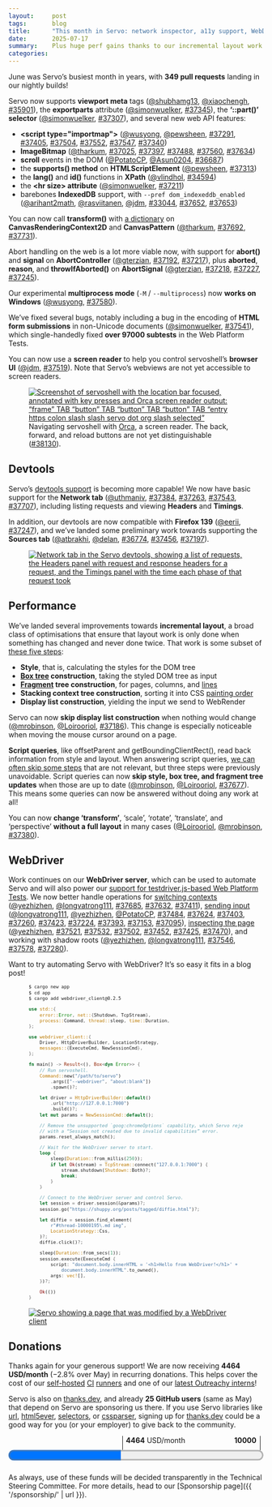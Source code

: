 ```yaml
---
layout:     post
tags:       blog
title:      "This month in Servo: network inspector, a11y support, WebDriver, and more!"
date:       2025-07-17
summary:    Plus huge perf gains thanks to our incremental layout work.
categories:
---
```


June was Servo’s busiest month in years, with **349 pull requests** landing in our nightly builds!

<canvas id="_stats"></canvas>

Servo now supports **viewport meta** tags ([@shubhamg13](https://github.com/shubhamg13), [@xiaochengh](https://github.com/xiaochengh), [#35901](https://github.com/servo/servo/pull/35901)), the **exportparts** attribute ([@simonwuelker](https://github.com/simonwuelker), [#37345](https://github.com/servo/servo/pull/37345)), the **‘::part()’ selector** ([@simonwuelker](https://github.com/simonwuelker), [#37307](https://github.com/servo/servo/pull/37307)), and several new web API features:

- **&lt;script type="importmap">** ([@wusyong](https://github.com/wusyong), [@pewsheen](https://github.com/pewsheen), [#37291](https://github.com/servo/servo/pull/37291), [#37405](https://github.com/servo/servo/pull/37405), [#37504](https://github.com/servo/servo/pull/37504), [#37552](https://github.com/servo/servo/pull/37552), [#37547](https://github.com/servo/servo/pull/37547), [#37340](https://github.com/servo/servo/pull/37340))
- **ImageBitmap** ([@tharkum](https://github.com/tharkum), [#37025](https://github.com/servo/servo/pull/37025), [#37397](https://github.com/servo/servo/pull/37397), [#37488](https://github.com/servo/servo/pull/37488), [#37560](https://github.com/servo/servo/pull/37560), [#37634](https://github.com/servo/servo/pull/37634))
- **scroll** events in the DOM ([@PotatoCP](https://github.com/PotatoCP), [@Asun0204](https://github.com/Asun0204), [#36687](https://github.com/servo/servo/pull/36687))
- the **supports() method** on **HTMLScriptElement** ([@pewsheen](https://github.com/pewsheen), [#37313](https://github.com/servo/servo/pull/37313))
- the **lang()** and **id()** functions in **XPath** ([@vlindhol](https://github.com/vlindhol), [#34594](https://github.com/servo/servo/pull/34594))
- the **&lt;hr size> attribute** ([@simonwuelker](https://github.com/simonwuelker), [#37211](https://github.com/servo/servo/pull/37211))
- barebones **IndexedDB** support, with `--pref dom_indexeddb_enabled` ([@arihant2math](https://github.com/arihant2math), [@rasviitanen](https://github.com/rasviitanen), [@jdm](https://github.com/jdm), [#33044](https://github.com/servo/servo/pull/33044), [#37652](https://github.com/servo/servo/pull/37652), [#37653](https://github.com/servo/servo/pull/37653))

You can now call **transform()** with [a dictionary](https://drafts.fxtf.org/geometry/#dommatrixinit-dictionary) on **CanvasRenderingContext2D** and **CanvasPattern** ([@tharkum](https://github.com/tharkum), [#37692](https://github.com/servo/servo/pull/37692), [#37731](https://github.com/servo/servo/pull/37731)).

Abort handling on the web is a lot more viable now, with support for **abort()** and **signal** on **AbortController** ([@gterzian](https://github.com/gterzian), [#37192](https://github.com/servo/servo/pull/37192), [#37217](https://github.com/servo/servo/pull/37217)), plus **aborted**, **reason**, and **throwIfAborted()** on **AbortSignal** ([@gterzian](https://github.com/gterzian), [#37218](https://github.com/servo/servo/pull/37218), [#37227](https://github.com/servo/servo/pull/37227), [#37245](https://github.com/servo/servo/pull/37245)).

Our experimental **multiprocess mode** (`-M` / `--multiprocess`) now **works on Windows** ([@wusyong](https://github.com/wusyong), [#37580](https://github.com/servo/servo/pull/37580)).

We’ve fixed several bugs, notably including a bug in the encoding of **HTML form submissions** in non-Unicode documents ([@simonwuelker](https://github.com/simonwuelker), [#37541](https://github.com/servo/servo/pull/37541)), which single-handedly fixed **over 97000 subtests** in the Web Platform Tests.

You can now use a **screen reader** to help you control servoshell’s **browser UI** ([@jdm](https://github.com/jdm), [#37519](https://github.com/servo/servo/pull/37519)).
Note that Servo’s webviews are not yet accessible to screen readers.

<figure>
  <a href="{{ '/img/blog/2025-07-screen-reader.png' | url }}"><img alt="Screenshot of servoshell with the location bar focused, annotated with key presses and Orca screen reader output: “frame” TAB “button” TAB “button” TAB “button” TAB “entry https colon slash slash servo dot org slash selected”" src="{{ '/img/blog/2025-07-screen-reader.png' | url }}"></a>
  <figcaption>Navigating servoshell with <a href="https://orca.gnome.org">Orca</a>, a screen reader. The back, forward, and reload buttons are not yet distinguishable (<a href="https://github.com/servo/servo/issues/38130">#38130</a>).</figcaption>
</figure>

## Devtools

Servo’s [devtools support](https://book.servo.org/hacking/using-devtools.html) is becoming more capable!
We now have basic support for the **Network tab** ([@uthmaniv](https://github.com/uthmaniv), [#37384](https://github.com/servo/servo/pull/37384), [#37263](https://github.com/servo/servo/pull/37263), [#37543](https://github.com/servo/servo/pull/37543), [#37707](https://github.com/servo/servo/pull/37707)), including listing requests and viewing **Headers** and **Timings**.

In addition, our devtools are now compatible with **Firefox 139** ([@eerii](https://github.com/eerii), [#37247](https://github.com/servo/servo/pull/37247)), and we’ve landed some preliminary work towards supporting the **Sources tab** ([@atbrakhi](https://github.com/atbrakhi), [@delan](https://github.com/delan), [#36774](https://github.com/servo/servo/pull/36774), [#37456](https://github.com/servo/servo/pull/37456), [#37197](https://github.com/servo/servo/pull/37197)).

<figure><a href="{{ '/img/blog/2025-07-devtools1-combined.png' | url }}"><img alt="Network tab in the Servo devtools, showing a list of requests, the Headers panel with request and response headers for a request, and the Timings panel with the time each phase of that request took" src="{{ '/img/blog/2025-07-devtools1-combined.png' | url }}"></a></figure>

## Performance

We’ve landed several improvements towards **incremental layout**, a broad class of optimisations that ensure that layout work is only done when something has changed and never done twice.
That work is some subset of [these five steps](https://github.com/servo/servo/wiki/Servo-Layout-Engines-Report#layout-2020):

- **Style**, that is, calculating the styles for the DOM tree
- **[Box tree](https://drafts.csswg.org/css-display/#box-tree) construction**, taking the styled DOM tree as input
- **[Fragment](https://www.w3.org/TR/css-break-4/#fragment) tree construction**, for pages, columns, and [lines](https://www.w3.org/TR/css-text-3/#line-breaking)
- **Stacking context tree construction**, sorting it into CSS [painting order](https://www.w3.org/TR/CSS22/zindex.html#painting-order)
- **Display list construction**, yielding the input we send to WebRender

Servo can now **skip display list construction** when nothing would change ([@mrobinson](https://github.com/mrobinson), [@Loirooriol](https://github.com/Loirooriol), [#37186](https://github.com/servo/servo/pull/37186)).
This change is especially noticeable when moving the mouse cursor around on a page.

**Script queries**, like offsetParent and getBoundingClientRect(), read back information from style and layout.
When answering script queries, [we can often skip some steps](https://github.com/servo/servo/blob/78cd77069797437797158bb860117efa699e9215/components/layout/layout_impl.rs#L1409-L1435) that are not relevant, but three steps were previously unavoidable.
Script queries can now **skip style, box tree, and fragment tree updates** when those are up to date ([@mrobinson](https://github.com/mrobinson), [@Loirooriol](https://github.com/Loirooriol), [#37677](https://github.com/servo/servo/pull/37677)).
This means some queries can now be answered without doing any work at all!

You can now **change ‘transform’**, ‘scale’, ‘rotate’, ‘translate’, and ‘perspective’ **without a full layout** in many cases ([@Loirooriol](https://github.com/Loirooriol), [@mrobinson](https://github.com/mrobinson), [#37380](https://github.com/servo/servo/pull/37380)).

## WebDriver

Work continues on our **WebDriver server**, which can be used to automate Servo and will also power our [support for testdriver.js-based Web Platform Tests](https://book.servo.org/architecture/servodriver.html).
We now better handle operations for [switching contexts](https://w3c.github.io/webdriver/#contexts) ([@yezhizhen](https://github.com/yezhizhen), [@longvatrong111](https://github.com/longvatrong111), [#37685](https://github.com/servo/servo/pull/37685), [#37632](https://github.com/servo/servo/pull/37632), [#37411](https://github.com/servo/servo/pull/37411)), [sending input](https://w3c.github.io/webdriver/#actions) ([@longvatrong111](https://github.com/longvatrong111), [@yezhizhen](https://github.com/yezhizhen), [@PotatoCP](https://github.com/PotatoCP), [#37484](https://github.com/servo/servo/pull/37484), [#37624](https://github.com/servo/servo/pull/37624), [#37403](https://github.com/servo/servo/pull/37403), [#37260](https://github.com/servo/servo/pull/37260), [#37423](https://github.com/servo/servo/pull/37423), [#37224](https://github.com/servo/servo/pull/37224), [#37393](https://github.com/servo/servo/pull/37393), [#37153](https://github.com/servo/servo/pull/37153), [#37095](https://github.com/servo/servo/pull/37095)), [inspecting the page](https://w3c.github.io/webdriver/#element-retrieval) ([@yezhizhen](https://github.com/yezhizhen), [#37521](https://github.com/servo/servo/pull/37521), [#37532](https://github.com/servo/servo/pull/37532), [#37502](https://github.com/servo/servo/pull/37502), [#37452](https://github.com/servo/servo/pull/37452), [#37425](https://github.com/servo/servo/pull/37425), [#37470](https://github.com/servo/servo/pull/37470)), and working with shadow roots ([@yezhizhen](https://github.com/yezhizhen), [@longvatrong111](https://github.com/longvatrong111), [#37546](https://github.com/servo/servo/pull/37546), [#37578](https://github.com/servo/servo/pull/37578), [#37280](https://github.com/servo/servo/pull/37280)).

Want to try automating Servo with WebDriver?
It’s so easy it fits in a blog post!

<figure markdown=1 style="font-size: 75%;">

```sh
$ cargo new app
$ cd app
$ cargo add webdriver_client@0.2.5
```

```rust
use std::{
    error::Error, net::{Shutdown, TcpStream},
    process::Command, thread::sleep, time::Duration,
};

use webdriver_client::{
    Driver, HttpDriverBuilder, LocationStrategy,
    messages::{ExecuteCmd, NewSessionCmd},
};

fn main() -> Result<(), Box<dyn Error>> {
    // Run servoshell.
    Command::new("/path/to/servo")
        .args(["--webdriver", "about:blank"])
        .spawn()?;

    let driver = HttpDriverBuilder::default()
        .url("http://127.0.0.1:7000")
        .build()?;
    let mut params = NewSessionCmd::default();

    // Remove the unsupported `goog:chromeOptions` capability, which Servo rejects
    // with a “Session not created due to invalid capabilities” error.
    params.reset_always_match();

    // Wait for the WebDriver server to start.
    loop {
        sleep(Duration::from_millis(250));
        if let Ok(stream) = TcpStream::connect("127.0.0.1:7000") {
            stream.shutdown(Shutdown::Both)?;
            break;
        }
    }

    // Connect to the WebDriver server and control Servo.
    let session = driver.session(&params)?;
    session.go("https://shuppy.org/posts/tagged/diffie.html")?;

    let diffie = session.find_element(
        r"#thread-10000195\.md img",
        LocationStrategy::Css,
    )?;
    diffie.click()?;

    sleep(Duration::from_secs(1));
    session.execute(ExecuteCmd {
        script: "document.body.innerHTML = '<h1>Hello from WebDriver!</h1>' +
            document.body.innerHTML".to_owned(),
        args: vec![],
    })?;

    Ok(())
}
```
</figure>

<figure>
  <a href="{{ '/img/blog/2025-07-webdriver.png' | url }}"><img alt="Servo showing a page that was modified by a WebDriver client" src="{{ '/img/blog/2025-07-webdriver.png' | url }}"></a>
</figure>

## Donations

Thanks again for your generous support!
We are now receiving **4464 USD/month** (−2.8% over May) in recurring donations.
This helps cover the cost of our [self-hosted](https://ci0.servo.org) [CI](https://ci1.servo.org) [runners](https://ci2.servo.org) and one of our [latest Outreachy interns](https://www.outreachy.org/alums/2025-06/#:~:text=Servo)!

Servo is also on [thanks.dev](https://thanks.dev), and already **25 GitHub users** (same as May) that depend on Servo are sponsoring us there.
If you use Servo libraries like [url](https://crates.io/crates/url/reverse_dependencies), [html5ever](https://crates.io/crates/html5ever/reverse_dependencies), [selectors](https://crates.io/crates/selectors/reverse_dependencies), or [cssparser](https://crates.io/crates/cssparser/reverse_dependencies), signing up for [thanks.dev](https://thanks.dev) could be a good way for you (or your employer) to give back to the community.

<figure class="_fig" style="width: 100%; margin: 1em 0;"><div class="_flex" style="height: calc(1lh + 3em); flex-flow: column nowrap; text-align: left;">
    <div style="position: relative; text-align: right;">
        <div style="position: absolute; margin-left: calc(100% * 4464 / 10000); padding-left: 0.5em;"><strong>4464</strong> USD/month</div>
        <div style="position: absolute; margin-left: calc(100% * 4464 / 10000); height: calc(1lh + 1.5em); border-left: 1px solid;"></div>
        <div style="position: absolute; margin-left: calc(100% - 0.5em); height: calc(1lh + 1.5em); border-left: 1px solid;"></div>
        <div style="padding-right: 1em;"><strong>10000</strong><!-- USD/month --></div>
    </div>
    <progress value="4464" max="10000" style="transform: scale(3); transform-origin: top left; width: calc(100% / 3);"></progress>
</div></figure>

As always, use of these funds will be decided transparently in the Technical Steering Committee.
For more details, head to our [Sponsorship page]({{ '/sponsorship/' | url }}).

<style>
    ._correction {
        max-width: 33em;
        margin: 1em auto;
        border-bottom: 1px solid;
        padding-bottom: 1em;
    }
    ._note {
        margin: 1em 1em;
        border-left: 1px solid;
        padding-left: 1em;
        opacity: 0.75;
    }
</style>

<script src="https://cdn.jsdelivr.net/npm/chart.js"></script>
<script>
  const canvas = document.querySelector("#_stats");
  const labels = ["2022-01", "2022-02", "2022-03", "2022-04", "2022-05", "2022-06", "2022-07", "2022-08", "2022-09", "2022-10", "2022-11", "2022-12", "2023-01", "2023-02", "2023-03", "2023-04", "2023-05", "2023-06", "2023-07", "2023-08", "2023-09", "2023-10", "2023-11", "2023-12", "2024-01", "2024-02", "2024-03", "2024-04", "2024-05", "2024-06", "2024-07", "2024-08", "2024-09", "2024-10", "2024-11", "2024-12", "2025-01", "2025-02", "2025-03", "2025-04", "2025-05", "2025-06"];
  const values = [9, 3, 21, 78, 0, 0, 0, 24, 5, 15, 30, 30, 53, 70, 60, 64, 77, 73, 70, 167, 132, 120, 97, 111, 193, 167, 324, 185, 164, 158, 174, 273, 224, 341, 241, 230, 289, 304, 318, 314, 251, 349];
  function sliceWithZeros(xs, start, stop) {
    return xs.map((x,i) => start <= i && i < stop ? x : 0);
  }
  new Chart(canvas, {
    type: "bar",
    data: {
      labels: labels,
      // alternate between blue and green every six months
      datasets: [...Array(Math.floor(values.length / 6))].map((_,i) => ({
        data: sliceWithZeros(values, i * 6, i * 6 + 6),
        backgroundColor: i % 2 ? "#42be65" : "#1192e8",
      })),
    },
    options: {
      responsive: true,
      maintainAspectRatio: true,
      scales: {
        x: {
          stacked: true,
        },
        y: {
          beginAtZero: true,
          stacked: true,
        },
      },
      plugins: {
        legend: {
          position: "none",
        },
      },
    }
  });
</script>
